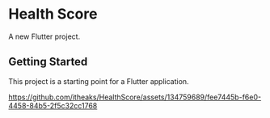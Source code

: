 # Health Score

A new Flutter project.

## Getting Started

This project is a starting point for a Flutter application.

https://github.com/itheaks/HealthScore/assets/134759689/fee7445b-f6e0-4458-84b5-2f5c32cc1768





